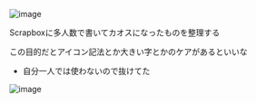 
![image](https://gyazo.com/9e3fa1a9baee56a742a5d073759a6465/thumb/1000)

Scrapboxに多人数で書いてカオスになったものを整理する

この目的だとアイコン記法とか大きい字とかのケアがあるといいな
- 自分一人では使わないので抜けてた

![image](https://gyazo.com/e20d2a391da86e9324e31a3f10be7234/thumb/1000)

